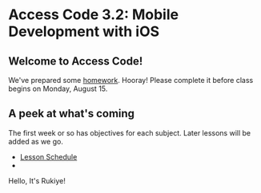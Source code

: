 # Access Code 3.2: Mobile Development with iOS

## Welcome to Access Code!

We've prepared some [homework](lessons/prework). Hooray! Please 
complete it before class begins on Monday, August 15.

## A peek at what's coming

The first week or so has objectives for each subject. Later lessons will be added as we go.

- [Lesson Schedule](schedule.md)
- 
Hello, It's Rukiye!
